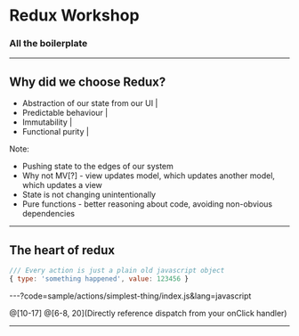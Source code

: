 # Redux Workshop

### All the boilerplate

---

## Why did we choose Redux?

- Abstraction of our state from our UI |
- Predictable behaviour |
- Immutability |
- Functional purity |

Note:
- Pushing state to the edges of our system
- Why not MV[?] - view updates model, which updates another model, which updates a view
- State is not changing unintentionally
- Pure functions - better reasoning about code, avoiding non-obvious dependencies

---

## The heart of redux

```javascript
/// Every action is just a plain old javascript object
{ type: 'something happened', value: 123456 }

```

---?code=sample/actions/simplest-thing/index.js&lang=javascript

@[10-17]
@[6-8, 20](Directly reference dispatch from your onClick handler)

---
